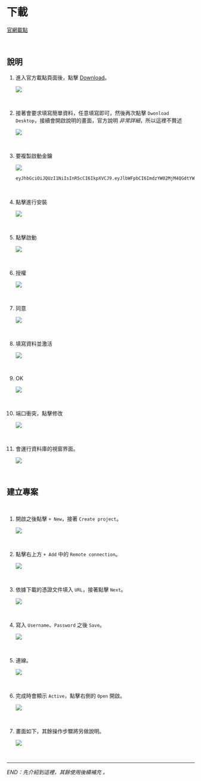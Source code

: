 # 下載

[官網載點](https://neo4j.com/download/)

<br>

## 說明

1. 進入官方載點頁面後，點擊 [Download](https://neo4j.com/download/?_ga=2.95150232.542787322.1715227813-156909372.1715227813)。

   ![](images/img_27.png)

<br>

2. 接著會要求填寫簡單資料，任意填寫即可，然後再次點擊 `Dwonload Desktop`，接續會開啟說明的畫面，官方說明 _非常詳細_，所以這裡不贅述

   ![](images/img_28.png)

<br>

3. 要複製啟動金鑰

   ![](images/img_29.png)

   ```txt
   eyJhbGciOiJQUzI1NiIsInR5cCI6IkpXVCJ9.eyJlbWFpbCI6ImdzYW02MjM4QGdtYWlsLmNvbSIsIm1peHBhbmVsSWQiOiIkZGV2aWNlOjE4ZjUyOWJmZDU3YTMyLTAxMmU4MDIyZDkxMDVlLTFiNTI1NjM3LTNmNDgwMC0xOGY1MjliZmQ1N2EzMiIsIm1peHBhbmVsUHJvamVjdElkIjoiNGJmYjI0MTRhYjk3M2M3NDFiNmYwNjdiZjA2ZDU1NzUiLCJvcmciOiJOb25lIiwicHViIjoibmVvNGouY29tIiwicmVnIjoiU2FtIEhzaWFvIiwic3ViIjoibmVvNGotZGVza3RvcCIsImV4cCI6MTc0NjY0OTQ2MSwidmVyIjoiKiIsImlzcyI6Im5lbzRqLmNvbSIsIm5iZiI6MTcxNTExMzQ2MSwiaWF0IjoxNzE1MTEzNDYxLCJqdGkiOiJ3YjBpSE5QODkifQ.cR5sSVJ6WhwxNFJ7aTkaj-QdHG9-K05WUFoqU_Cel4lhN3jjC2cGvJ5-cdATJRiIx_-M48SLKxB090V2dnrZfkgjd7M4zoAiY0Fo27JqXavdbDRudx_-2ow_Co7Y5kfYAFMMJigeMG6zz5Yn2_mIuCtZYfvwATwcv5f1BtXlrC-ptEuXdQlsgSBH4R8mxLxqPv_Ool9-5Nfpu7YZ5P2i_NlRS48kquXwWIuc3DuLx6XakthS1CXmQR6y3RxqUz6CZB9XSw55fPXx3_tf7pHB7WhX_BDS87hptnnq8HWec8U5_jgPsUaR0agGnJe-pbYpFBXXUxcIBQrkQ8H3DAejYA
   ```

<br>

4. 點擊進行安裝

   ![](images/img_30.png)

<br>

5. 點擊啟動

   ![](images/img_31.png)

<br>

6. 授權

   ![](images/img_32.png)

<br>

7. 同意

   ![](images/img_33.png)

<br>

8. 填寫資料並激活

   ![](images/img_34.png)

<br>

9. OK

   ![](images/img_35.png)

<br>

10. 端口衝突，點擊修改

    ![](images/img_36.png)

<br>

11. 會運行資料庫的視窗界面。

    ![](images/img_41.png)

<br>

## 建立專案

<br>

1. 開啟之後點擊 `+ New`，接著 `Create project`。

   ![](images/img_63.png)

<br>

2. 點擊右上方 `+ Add` 中的 `Remote connection`。

   ![](images/img_62.png)

<br>

3. 依據下載的憑證文件填入 `URL`，接著點擊 `Next`。

   ![](images/img_64.png)

<br>

4. 寫入 `Username`、`Password` 之後 `Save`。

   ![](images/img_65.png)

<br>

5. 連線。

   ![](images/img_66.png)

<br>

6. 完成時會顯示 `Active`，點擊右側的 `Open` 開啟。

   ![](images/img_67.png)

<br>

7. 畫面如下，其餘操作步驟將另做說明。

   ![](images/img_68.png)

<br>

---

_END：先介紹到這裡，其餘使用後續補充 。_
